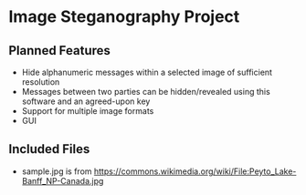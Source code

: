 # Image Steganography Project
## Planned Features
* Hide alphanumeric messages within a selected image of sufficient resolution
* Messages between two parties can be hidden/revealed using this software and an agreed-upon key
* Support for multiple image formats
* GUI

## Included Files
* sample.jpg is from https://commons.wikimedia.org/wiki/File:Peyto_Lake-Banff_NP-Canada.jpg
